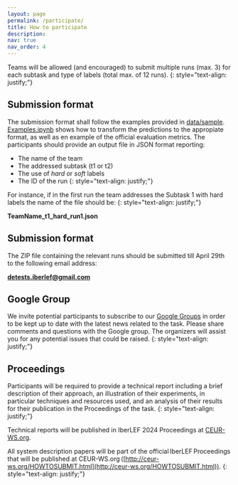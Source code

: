```yaml
---
layout: page
permalink: /participate/
title: How to participate
description:
nav: true
nav_order: 4
---
```


Teams will be allowed (and encouraged) to submit multiple runs (max. 3) for each subtask and type of labels (total max. of 12 runs).
{: style="text-align: justify;"}

## Submission format

The submission format shall follow the examples provided in [data/sample](https://github.com/clic-ub/DETESTS-Dis/tree/main/data/sample).
[Examples.ipynb](https://github.com/clic-ub/DETESTS-Dis/blob/main/Examples.ipynb) shows how to transform the predictions to the appropiate format, as well as en example of the official evaluation metrics.
The participants should provide an output file in JSON format reporting:
- The name of the team
- The addressed subtask (t1 or t2)
- The use of _hard_ or _soft_ labels
- The ID of the run
{: style="text-align: justify;"}

For instance, if in the first run the team addresses the Subtask 1 with hard labels
the name of the file should be:
{: style="text-align: justify;"}

**TeamName_t1_hard_run1.json**

## Submission format

The ZIP file containing the relevant runs should be submitted till April 29th to the following email address:

**detests.iberlef@gmail.com**

## Google Group

We invite potential participants to subscribe to our
[Google Groups](https://groups.google.com/u/1/g/detests-dis) in order to be kept up to date with the
latest news related to the task. Please share comments and questions with the Google group. The
organizers will assist you for any potential issues that could be raised.
{: style="text-align: justify;"}


## Proceedings

Participants will be required to provide a technical report including a brief description of their
approach, an illustration of their experiments, in particular techniques and resources used, and an
analysis of their results for their publication in the Proceedings of the task.
{: style="text-align: justify;"}

Technical reports will be published in IberLEF 2024 Proceedings at [CEUR-WS.org](CEUR-WS.org).

All system description papers will be part of the official IberLEF Proceedings that will be published at
CEUR-WS.org ([http://ceur-ws.org/HOWTOSUBMIT.html](http://ceur-ws.org/HOWTOSUBMIT.html)).
{: style="text-align: justify;"}

